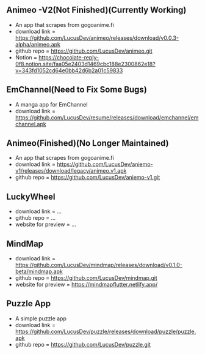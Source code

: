 ## Animeo -V2(Not Finished)(Currently Working)

- An app that scrapes from gogoanime.fi
- download link = https://github.com/LucusDev/animeo/releases/download/v0.0.3-alpha/animeo.apk
- github repo = https://github.com/LucusDev/animeo.git
- Notion = https://chocolate-reply-0f8.notion.site/faa05e2403d1469cbc188e2300862e18?v=343fd1052cd64e0bb42d6b2a01c59833

## EmChannel(Need to Fix Some Bugs)

- A manga app for EmChannel
- download link = https://github.com/LucusDev/resume/releases/download/emchannel/emchannel.apk

## Animeo(Finished)(No Longer Maintained)

- An app that scrapes from gogoanime.fi
- download link = https://github.com/LucusDev/aniemo-v1/releases/download/legacy/animeo.v1.apk
- github repo = https://github.com/LucusDev/aniemo-v1.git

## LuckyWheel

- download link = ...
- github repo = ...
- website for preview = ...

## MindMap

- download link = https://github.com/LucusDev/mindmap/releases/download/v0.1.0-beta/mindmap.apk
- github repo = https://github.com/LucusDev/mindmap.git
- website for preview = https://mindmapflutter.netlify.app/

## Puzzle App

- A simple puzzle app
- download link = https://github.com/LucusDev/puzzle/releases/download/puzzle/puzzle.apk
- github repo = https://github.com/LucusDev/puzzle.git
